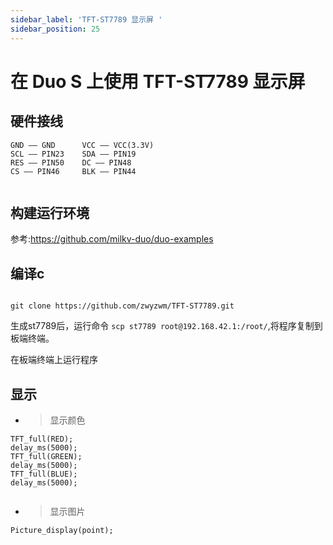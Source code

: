 ```yaml
---
sidebar_label: 'TFT-ST7789 显示屏 '
sidebar_position: 25
---
```


# 在 Duo S 上使用 TFT-ST7789 显示屏

## 硬件接线

```
GND —— GND      VCC —— VCC(3.3V)
SCL —— PIN23    SDA —— PIN19
RES —— PIN50    DC —— PIN48
CS —— PIN46     BLK —— PIN44


```

## 构建运行环境

参考:https://github.com/milkv-duo/duo-examples



## 编译c

```

git clone https://github.com/zwyzwm/TFT-ST7789.git

```

生成st7789后，运行命令 `scp st7789 root@192.168.42.1:/root/`,将程序复制到板端终端。

在板端终端上运行程序

## 显示
- > 显示颜色

```
TFT_full(RED);
delay_ms(5000);
TFT_full(GREEN);
delay_ms(5000);
TFT_full(BLUE);
delay_ms(5000);
	
```
- > 显示图片

```
Picture_display(point);

```
